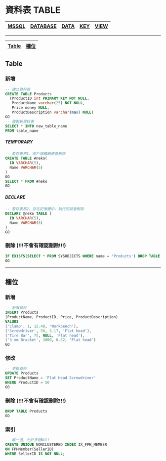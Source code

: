 # 資料表 TABLE 
|[MSSQL](.)|[DATABASE](./DATABASE.md)|[DATA](./DATA.md)|[KEY](./KEY.md)|[VIEW](./VIEW.md)|
|-|-|-|-|-|

---
|[Table](#Table)|[欄位](#欄位)|
|-|-|

## Table
### 新增
```sql
-- 建立資料表
CREATE TABLE Products  
  (ProductID int PRIMARY KEY NOT NULL,  
   ProductName varchar(25) NOT NULL,  
   Price money NULL,  
   ProductDescription varchar(max) NULL)  
GO
-- 複製新資料表
SELECT * INTO new_table_name
FROM table_name
```
##### TEMPORARY
```sql
-- 暫存表格1，用戶端離線便會刪除
CREATE TABLE #neko(
  ID VARCHAR(5),	
  Name VARCHAR(5)
)
GO
SELECT * FROM #neko
GO
```
##### DECLARE
```sql
-- 暫存表格2，存在記憶體中，執行完就會刪除
DECLARE @neko TABLE (
  ID VARCHAR(5),	
  Name VARCHAR(5)
)
GO
```
### 刪除 (!!!不會有確認刪除!!!)
```sql
IF EXISTS(SELECT * FROM SYSOBJECTS WHERE name = 'Products') DROP TABLE Products
GO 
```
---
## 欄位
### 新增
```sql
-- 新增資料
INSERT Products 
(ProductName, ProductID, Price, ProductDescription)  
VALUES 
('Clamp', 1, 12.48, 'Workbench'),
('Screwdriver', 50, 3.17, 'Flat head'),
('Tire Bar', 75, NULL, 'Flat head'),
('3 mm Bracket', 3000, 0.52, 'Flat head')
GO
```
### 修改
```sql
-- 更新資料
UPDATE Products
SET ProductName = 'Flat Head Screwdriver'  
WHERE ProductID = 50  
GO  
```
### 刪除 (!!!不會有確認刪除!!!)
```sql
DROP TABLE Products
GO
```

### 索引
```sql
-- 唯一值，允許多個NULL
CREATE UNIQUE NONCLUSTERED INDEX IX_FPH_MEMBER
ON FPHMember(SellerID)
WHERE SellerID IS NOT NULL;
```